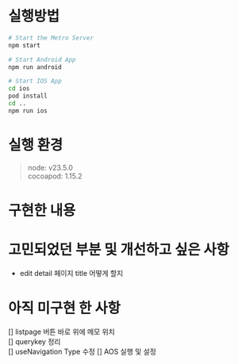 
# 실행방법

```bash
# Start the Metro Server
npm start

# Start Android App 
npm run android

# Start IOS App
cd ios 
pod install
cd ..
npm run ios
```

# 실행 환경 
> node: v23.5.0  
> cocoapod: 1.15.2


# 구현한 내용

# 고민되었던 부분 및 개선하고 싶은 사항
- edit detail 페이지 title 어떻게 할지

# 아직 미구현 한 사항
[] listpage 버튼 바로 위에 메모 위치  
[] querykey 정리  
[] useNavigation Type 수정
[] AOS 실행 및 설정